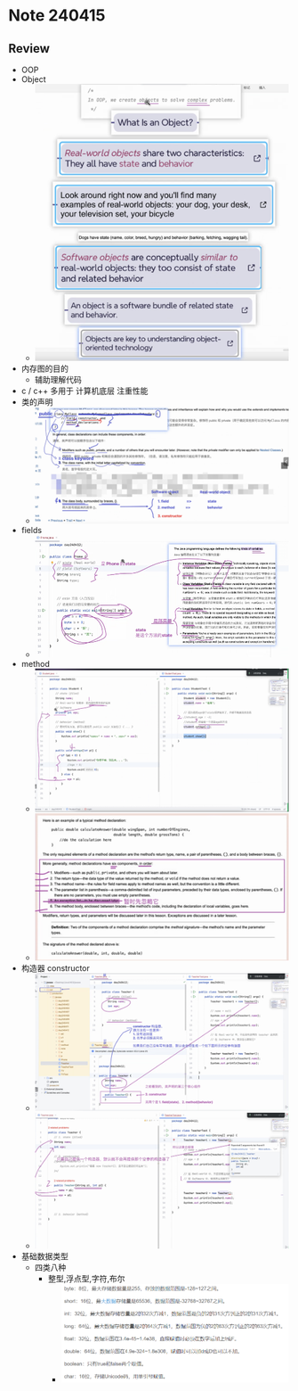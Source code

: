 # Note 240415

## Review
- OOP
- Object
  - ![img.png](img.png)
- 内存图的目的
  - 辅助理解代码
- c / c++ 多用于 计算机底层 注重性能
- 类的声明
  - ![img_1.png](img_1.png)
- fields
  - ![img_2.png](img_2.png)
- method
  - ![img_3.png](img_3.png)
  - ![img_4.png](img_4.png)
- 构造器 constructor
  - ![img_6.png](img_6.png)
  - ![img_7.png](img_7.png)
- 基础数据类型
  - 四类八种
    - 整型,浮点型,字符,布尔 
      - ![img_5.png](img_5.png)
